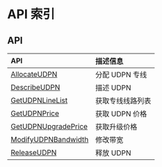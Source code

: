 # API 索引

## API

| API | 描述信息 |
|:---|:---|
|[AllocateUDPN](api/udpn-api/allocate_udpn)|分配 UDPN 专线|
|[DescribeUDPN](api/udpn-api/describe_udpn)|描述 UDPN|
|[GetUDPNLineList](api/udpn-api/get_udpn_line_list)|获取专线线路列表|
|[GetUDPNPrice](api/udpn-api/get_udpn_price)|获取 UDPN 价格|
|[GetUDPNUpgradePrice](api/udpn-api/get_udpn_upgrade_price)|获取升级价格|
|[ModifyUDPNBandwidth](api/udpn-api/modify_udpn_bandwidth)|修改带宽|
|[ReleaseUDPN](api/udpn-api/release_udpn)|释放 UDPN|
